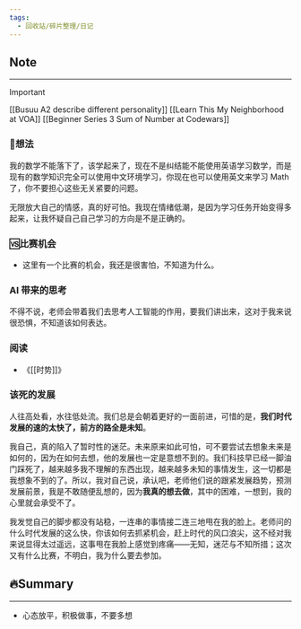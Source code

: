 ```yaml
---
tags:
  - 回收站/碎片整理/日记
---
```


## Note

---

> [!Important]
> [[Busuu A2 describe different personality]]
> [[Learn This  My Neighborhood at VOA]]
> [[Beginner Series 3 Sum of Number at Codewars]]

### 💭想法

我的数学不能落下了，该学起来了，现在不是纠结能不能使用英语学习数学，而是现有的数学知识完全可以使用中文环境学习，你现在也可以使用英文来学习 Math 了，你不要担心这些无关紧要的问题。

无限放大自己的情感，真的好可怕。我现在情绪低潮，是因为学习任务开始变得多起来，让我怀疑自己自己学习的方向是不是正确的。

### 🆚比赛机会

- 这里有一个比赛的机会，我还是很害怕，不知道为什么。

### AI 带来的思考

不得不说，老师会带着我们去思考人工智能的作用，要我们讲出来，这对于我来说很恐惧，不知道该如何表达。

### 阅读

- 《[[时势]]》

### 该死的发展

人往高处看，水往低处流。我们总是会朝着更好的一面前进，可惜的是，**我们时代发展的速的太快了，前方的路全是未知**。

我自己，真的陷入了暂时性的迷茫。未来原来如此可怕，可不要尝试去想象未来是如何的，因为在如何去想，他的发展也一定是意想不到的。我们科技早已经一脚油门踩死了，越来越多我不理解的东西出现，越来越多未知的事情发生，这一切都是我想象不到的了。所以，我对自己说，承认吧，老师他们说的跟紧发展趋势，预测发展前景，我是不敢随便乱想的，因为**我真的想去做**，其中的困难，一想到，我的心里就会承受不了。

我发觉自己的脚步都没有站稳，一连串的事情接二连三地甩在我的脸上。老师问的什么时代发展的这么快，你该如何去抓紧机会，赶上时代的风口浪尖，这不经对我来说显得太过遥远，这事甩在我脸上感觉到疼痛——无知，迷茫与不知所措；这次又有什么比赛，不明白，我为什么要去参加。

## 🔥Summary

---
- 心态放平，积极做事，不要多想

